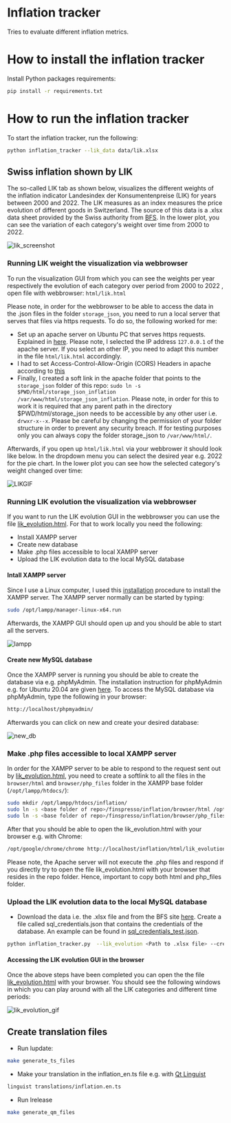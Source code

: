 # Inflation tracker

Tries to evaluate different inflation metrics.

# How to install the inflation tracker

Install Python packages requirements:

```sh
pip install -r requirements.txt
```

# How to run the inflation tracker

To start the inflation tracker, run the following:

```sh
python inflation_tracker --lik_data data/lik.xlsx
```

## Swiss inflation shown by LIK

The so-called LIK tab as shown below, visualizes the different weights of the inflation indicator Landesindex der Konsumentenpreise (LIK) for years between 2000 and 2022. The LIK measures as an index measures the price evolution of different goods in Switzerland. The source of this data is a .xlsx data sheet provided by the Swiss authority from [BFS](https://www.bfs.admin.ch/bfs/de/home/statistiken/preise/erhebungen/lik/warenkorb.assetdetail.21484892.html). In the lower plot, you can see the variation of each category's weight over time from 2000 to 2022.

![lik_screenshot](images/lik_screenshot2.png)

### Running LIK weight the visualization via webbrowser

To run the visualization GUI from which you can see the weights per year respectively the evolution of each category over period from 2000 to 2022 , open file with webbrowser:
`html/lik.html`

Please note, in order for the webbrowser to be able to access the data in the .json files in the folder `storage_json`, you need to run a local server that serves that files via https requests. To do so, the following worked for me:

- Set up an apache server on Ubuntu PC that serves https requests. Explained in [here](https://techexpert.tips/apache/enable-https-apache/). Please note, I selected the IP address `127.0.0.1` of the apache server. If you select an other IP, you need to adapt this number in the file `html/lik.html` accordingly.
- I had to set Access-Control-Allow-Origin (CORS) Headers in apache according to [this](https://ubiq.co/tech-blog/set-access-control-allow-origin-cors-headers-apache/)
- Finally, I created a soft link in the apache folder that points to the `storage_json` folder of this repo: `sudo ln -s $PWD/html/storage_json_inflation /var/www/html/storage_json_inflation`. Please note, in order for this to work it is required that any parent path in the directory $PWD/html/storage_json needs to be accessible by any other user i.e. `drwxr-x--x`. Please be careful by changing the permission of your folder structure in order to prevent any security breach. If for testing purposes only you can always copy the folder storage_json to `/var/www/html/`.

Afterwards, if you open up `html/lik.html` via your webbrower it should look like below. In the dropdown menu you can select the desired year e.g. 2022 for the pie chart. In the lower plot you can see how the selected category's weight changed over time:

![LIKGIF](images/lik_weight_html.gif)

### Running LIK evolution the visualization via webbrowser

If you want to run the LIK evolution GUI in the webbrowser you can use the file [lik_evolution.html](html/mysql/lik_evolution.html). For that to work locally you need the following:

- Install XAMPP server
- Create new database
- Make .php files accessible to local XAMPP server
- Upload the LIK evolution data to the local MySQL database

#### Intall XAMPP server

Since I use a Linux computer, I used this [installation](https://vitux.com/ubuntu-xampp/) procedure to install the XAMPP server. The XAMPP server normally can be started by typing:

```sh
sudo /opt/lampp/manager-linux-x64.run
```

Afterwards, the XAMPP GUI should open up and you should be able to start all the servers.

![lampp](images/lampp.png)

#### Create new MySQL database

Once the XAMPP server is running you should be able to create the database via e.g. phpMyAdmin. The installation instruction for phpMyAdmin e.g. for Ubuntu 20.04 are given [here](https://www.digitalocean.com/community/tutorials/how-to-install-and-secure-phpmyadmin-on-ubuntu-20-04). To access the MySQL database via phpMyAdmin, type the following in your browser:

```sh
http://localhost/phpmyadmin/
```

Afterwards you can click on new and create your desired database:

![new_db](images/new_db.png)

### Make .php files accessible to local XAMPP server

In order for the XAMPP server to be able to respond to the request sent out by [lik_evolution.html](html/mysql/lik_evolution.html), you need to create a softlink to all the files in the `browser/html` and `browser/php_files` folder in the XAMPP base folder (`/opt/lampp/htdocs/`):

```sh
sudo mkdir /opt/lampp/htdocs/inflation/
sudo ln -s <base folder of repo>/finspresso/inflation/browser/html /opt/lampp/htdocs/inflation/html
sudo ln -s <base folder of repo>/finspresso/inflation/browser/php_files /opt/lampp/htdocs/inflation/php_files
```

After that you should be able to open the lik_evolution.html with your browser e.g. with Chrome:

```sh
/opt/google/chrome/chrome http://localhost/inflation/html/lik_evolution.html
```

Please note, the Apache server will not execute the .php files and respond if you directly try to open the file lik_evolution.html with your browser that resides in the repo folder. Hence, important to copy both html and php_files folder.

### Upload the LIK evolution data to the local MySQL database

- Download the data i.e. the .xlsx file and from the BFS site [here](https://www.bfs.admin.ch/bfs/de/home/statistiken/preise/landesindex-konsumentenpreise/detailresultate.assetdetail.23925501.html). Create a file called sql_credentials.json that contains the credentials of the database. An example can be found in [sql_credentials_test.json](sql_credentials_test.json).

```sh
python inflation_tracker.py  --lik_evolution <Path to .xlsx file> --credentials_file sql_credentials.json --upload_to_sql
```

#### Accessing the LIK evolution GUI in the browser

Once the above steps have been completed you can open the the file [lik_evolution.html](html/mysql/lik_evolution.html) with your browser. You should see the following windows in which you can play around with all the LIK categories and different time periods:

![lik_evolution_gif](images/lik_evolution.gif)

## Create translation files

- Run lupdate:

```sh
make generate_ts_files
```

- Make your translation in the inflation_en.ts file e.g. with [Qt Linguist](https://doc.qt.io/qt-5/linguist-translators.html)

```sh
linguist translations/inflation.en.ts
```

- Run lrelease

```sh
make generate_qm_files
```
